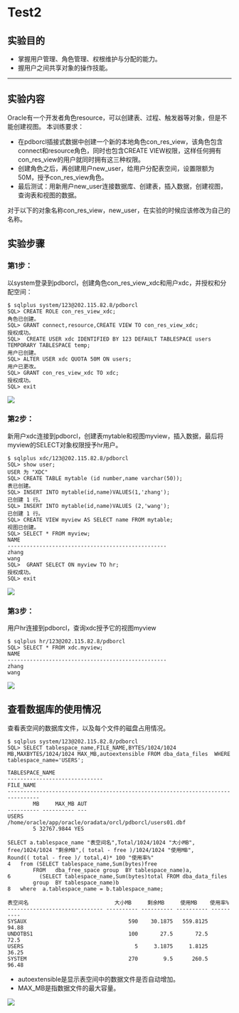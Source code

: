  # Test2
 ## 实验目的

+ 掌握用户管理、角色管理、权根维护与分配的能力。
+ 握用户之间共享对象的操作技能。
---

## 实验内容
Oracle有一个开发者角色resource，可以创建表、过程、触发器等对象，但是不能创建视图。
本训练要求：

+ 在pdborcl插接式数据中创建一个新的本地角色con_res_view，该角色包含connect和resource角色，同时也包含CREATE VIEW权限，这样任何拥有con_res_view的用户就同时拥有这三种权限。
+ 创建角色之后，再创建用户new_user，给用户分配表空间，设置限额为50M，授予con_res_view角色。
+ 最后测试：用新用户new_user连接数据库、创建表，插入数据，创建视图，查询表和视图的数据。

对于以下的对象名称con_res_view，new_user，在实验的时候应该修改为自己的名称。

## 实验步骤
### 第1步：
以system登录到pdborcl，创建角色con_res_view_xdc和用户xdc，并授权和分配空间：

    $ sqlplus system/123@202.115.82.8/pdborcl
    SQL> CREATE ROLE con_res_view_xdc;
    角色已创建。
    SQL> GRANT connect,resource,CREATE VIEW TO con_res_view_xdc;
    授权成功。
    SQL>  CREATE USER xdc IDENTIFIED BY 123 DEFAULT TABLESPACE users TEMPORARY TABLESPACE temp;
    用户已创建。
    SQL> ALTER USER xdc QUOTA 50M ON users;
    用户已更改。
    SQL> GRANT con_res_view_xdc TO xdc;
    授权成功。
    SQL> exit
![](1.png)

### 第2步：
新用户xdc连接到pdborcl，创建表mytable和视图myview，插入数据，最后将myview的SELECT对象权限授予hr用户。

    $ sqlplus xdc/123@202.115.82.8/pdborcl
    SQL> show user;
    USER 为 "XDC"
    SQL> CREATE TABLE mytable (id number,name varchar(50));
    表已创建。
    SQL> INSERT INTO mytable(id,name)VALUES(1,'zhang');
    已创建 1 行。
    SQL> INSERT INTO mytable(id,name)VALUES (2,'wang');
    已创建 1 行。
    SQL> CREATE VIEW myview AS SELECT name FROM mytable;
    视图已创建。
    SQL> SELECT * FROM myview;
    NAME
    --------------------------------------------------
    zhang
    wang
    SQL>  GRANT SELECT ON myview TO hr;
    授权成功。
    SQL> exit
![](2.png)

### 第3步：
用户hr连接到pdborcl，查询xdc授予它的视图myview

    $ sqlplus hr/123@202.115.82.8/pdborcl
    SQL> SELECT * FROM xdc.myview;
    NAME
    --------------------------------------------------
    zhang
    wang

![](3.png)


## 查看数据库的使用情况
查看表空间的数据库文件，以及每个文件的磁盘占用情况。

    $ sqlplus system/123@202.115.82.8/pdborcl
    SQL> SELECT tablespace_name,FILE_NAME,BYTES/1024/1024 MB,MAXBYTES/1024/1024 MAX_MB,autoextensible FROM dba_data_files  WHERE  tablespace_name='USERS';

    TABLESPACE_NAME
    ------------------------------
    FILE_NAME
    --------------------------------------------------------------------------------
            MB     MAX_MB AUT
    ---------- ---------- ---
    USERS
    /home/oracle/app/oracle/oradata/orcl/pdborcl/users01.dbf
            5 32767.9844 YES

    SELECT a.tablespace_name "表空间名",Total/1024/1024 "大小MB",
    free/1024/1024 "剩余MB",( total - free )/1024/1024 "使用MB",
    Round(( total - free )/ total,4)* 100 "使用率%"
    4   from (SELECT tablespace_name,Sum(bytes)free
            FROM   dba_free_space group  BY tablespace_name)a,
    6         (SELECT tablespace_name,Sum(bytes)total FROM dba_data_files
            group  BY tablespace_name)b
    8   where  a.tablespace_name = b.tablespace_name;

    表空间名                           大小MB     剩余MB     使用MB    使用率%
    ------------------------------ ---------- ---------- ---------- ----------
    SYSAUX                                590    30.1875   559.8125      94.88
    UNDOTBS1                              100       27.5       72.5       72.5
    USERS                                   5     3.1875     1.8125      36.25
    SYSTEM                                270        9.5      260.5      96.48

+ autoextensible是显示表空间中的数据文件是否自动增加。
+ MAX_MB是指数据文件的最大容量。

![](4.png)
